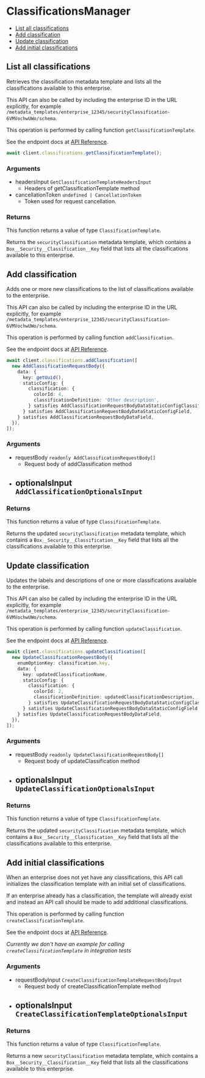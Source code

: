 # ClassificationsManager

- [List all classifications](#list-all-classifications)
- [Add classification](#add-classification)
- [Update classification](#update-classification)
- [Add initial classifications](#add-initial-classifications)

## List all classifications

Retrieves the classification metadata template and lists all the
classifications available to this enterprise.

This API can also be called by including the enterprise ID in the
URL explicitly, for example
`/metadata_templates/enterprise_12345/securityClassification-6VMVochwUWo/schema`.

This operation is performed by calling function `getClassificationTemplate`.

See the endpoint docs at
[API Reference](https://developer.box.com/reference/get-metadata-templates-enterprise-securityClassification-6VMVochwUWo-schema/).

<!-- sample get_metadata_templates_enterprise_securityClassification-6VMVochwUWo_schema -->

```ts
await client.classifications.getClassificationTemplate();
```

### Arguments

- headersInput `GetClassificationTemplateHeadersInput`
  - Headers of getClassificationTemplate method
- cancellationToken `undefined | CancellationToken`
  - Token used for request cancellation.

### Returns

This function returns a value of type `ClassificationTemplate`.

Returns the `securityClassification` metadata template, which contains
a `Box__Security__Classification__Key` field that lists all the
classifications available to this enterprise.

## Add classification

Adds one or more new classifications to the list of classifications
available to the enterprise.

This API can also be called by including the enterprise ID in the
URL explicitly, for example
`/metadata_templates/enterprise_12345/securityClassification-6VMVochwUWo/schema`.

This operation is performed by calling function `addClassification`.

See the endpoint docs at
[API Reference](https://developer.box.com/reference/put-metadata-templates-enterprise-securityClassification-6VMVochwUWo-schema--add/).

<!-- sample put_metadata_templates_enterprise_securityClassification-6VMVochwUWo_schema#add -->

```ts
await client.classifications.addClassification([
  new AddClassificationRequestBody({
    data: {
      key: getUuid(),
      staticConfig: {
        classification: {
          colorId: 4,
          classificationDefinition: 'Other description',
        } satisfies AddClassificationRequestBodyDataStaticConfigClassificationField,
      } satisfies AddClassificationRequestBodyDataStaticConfigField,
    } satisfies AddClassificationRequestBodyDataField,
  }),
]);
```

### Arguments

- requestBody `readonly AddClassificationRequestBody[]`
  - Request body of addClassification method
- optionalsInput `AddClassificationOptionalsInput`
  -

### Returns

This function returns a value of type `ClassificationTemplate`.

Returns the updated `securityClassification` metadata template, which
contains a `Box__Security__Classification__Key` field that lists all
the classifications available to this enterprise.

## Update classification

Updates the labels and descriptions of one or more classifications
available to the enterprise.

This API can also be called by including the enterprise ID in the
URL explicitly, for example
`/metadata_templates/enterprise_12345/securityClassification-6VMVochwUWo/schema`.

This operation is performed by calling function `updateClassification`.

See the endpoint docs at
[API Reference](https://developer.box.com/reference/put-metadata-templates-enterprise-securityClassification-6VMVochwUWo-schema--update/).

<!-- sample put_metadata_templates_enterprise_securityClassification-6VMVochwUWo_schema#update -->

```ts
await client.classifications.updateClassification([
  new UpdateClassificationRequestBody({
    enumOptionKey: classification.key,
    data: {
      key: updatedClassificationName,
      staticConfig: {
        classification: {
          colorId: 2,
          classificationDefinition: updatedClassificationDescription,
        } satisfies UpdateClassificationRequestBodyDataStaticConfigClassificationField,
      } satisfies UpdateClassificationRequestBodyDataStaticConfigField,
    } satisfies UpdateClassificationRequestBodyDataField,
  }),
]);
```

### Arguments

- requestBody `readonly UpdateClassificationRequestBody[]`
  - Request body of updateClassification method
- optionalsInput `UpdateClassificationOptionalsInput`
  -

### Returns

This function returns a value of type `ClassificationTemplate`.

Returns the updated `securityClassification` metadata template, which
contains a `Box__Security__Classification__Key` field that lists all
the classifications available to this enterprise.

## Add initial classifications

When an enterprise does not yet have any classifications, this API call
initializes the classification template with an initial set of
classifications.

If an enterprise already has a classification, the template will already
exist and instead an API call should be made to add additional
classifications.

This operation is performed by calling function `createClassificationTemplate`.

See the endpoint docs at
[API Reference](https://developer.box.com/reference/post-metadata-templates-schema--classifications/).

_Currently we don't have an example for calling `createClassificationTemplate` in integration tests_

### Arguments

- requestBodyInput `CreateClassificationTemplateRequestBodyInput`
  - Request body of createClassificationTemplate method
- optionalsInput `CreateClassificationTemplateOptionalsInput`
  -

### Returns

This function returns a value of type `ClassificationTemplate`.

Returns a new `securityClassification` metadata template, which
contains a `Box__Security__Classification__Key` field that lists all
the classifications available to this enterprise.
